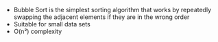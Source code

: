 - Bubble Sort is the simplest sorting algorithm that works by repeatedly swapping the adjacent elements if they are in the wrong order
- Suitable for small data sets
- O(n²) complexity

```Java

```